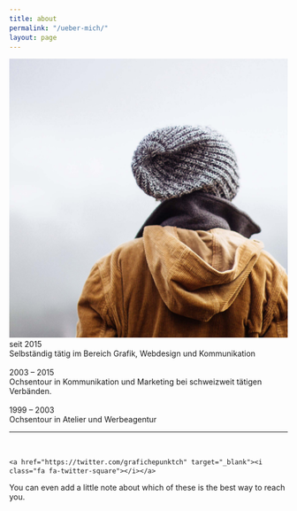 ```yaml
---
title: about
permalink: "/ueber-mich/"
layout: page
---
```


<img class="col one right" src="/img/prof_pic.jpg">

<br/>
seit 2015<br/>
Selbständig tätig im Bereich Grafik, Webdesign und Kommunikation
<br/><br/>
2003 – 2015<br/>
Ochsentour in Kommunikation und Marketing bei schweizweit tätigen Verbänden.
<br/><br/>
1999 – 2003<br/>
Ochsentour in Atelier und Werbeagentur 


<br/>
<hr/>
<br/>
<span class="contacticon center">
	<a href="mailto:info@atelierscheidegger.ch"><i class="fa fa-envelope-square"></i></a>
	<a href="https://github.com/grafiche" target="_blank"><i class="fa fa-github-square"></i></a>
	<a href="https://www.linkedin.com/in/christof-scheidegger-5898b7bb/" target="_blank"><i class="fa fa-linkedin-square"></i></a>
	
	<a href="https://twitter.com/grafichepunktch" target="_blank"><i class="fa fa-twitter-square"></i></a>

<a href="https://www.facebook.com/atelierscheidegger/" target="_blank"><i class="fa fa-facebook-square"></i></a>

</span>
<div class="col three caption">
	You can even add a little note about which of these is the best way to reach you.
</div>

